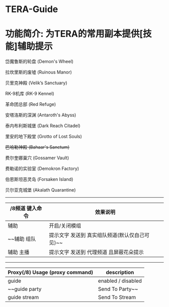 TERA-Guide
======

# 功能简介: 为TERA的常用副本提供[技能]辅助提示

岱魔鲁斯的轮盘 (Demon's Wheel)

拉坎里斯的废墟 (Ruinous Manor)

贝里克神殿 (Velik’s Sanctuary)

RK-9机库 (RK-9 Kennel)

革命团总部 (Red Refuge)

安塔洛斯的深渊 (Antaroth's Abyss)

泰内布利斯城堡 (Dark Reach Citadel)

里安的地下殿堂 (Grotto of Lost Souls)

~~巴哈勒神殿 (Bahaar's Sanctum)~~

费尔奎娜巢穴 (Gossamer Vault)

费勒诺的实验室 (Demokron Factory)

伯恩斯坦恶灵岛 (Forsaken Island)

贝尔亚克城堡 (Akalath Quarantine)

------

/8频道 键入命令 | 效果说明
--- | ---
辅助 | 开启/关闭模组
~~辅助 组队 | 提示文字 发送到 真实组队频道(默认仅自己可见)~~
辅助 主播 | 提示文字 发送到 代理频道 且屏蔽花朵提示

------

Proxy(/8) Usage (proxy command) | description
--- | ---
guide | enabled / disabled
~~guide party | Send To Party~~
guide stream | Send To Stream
